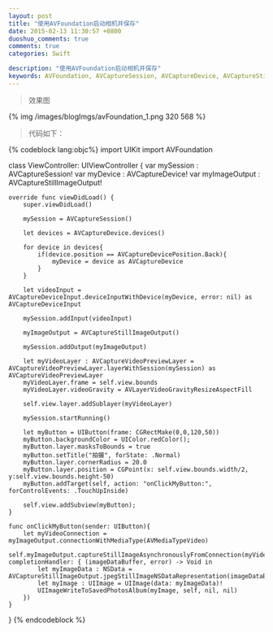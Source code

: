 ```yaml
---
layout: post
title: "使用AVFoundation启动相机并保存"
date: 2015-02-13 11:30:57 +0800
duoshuo_comments: true
comments: true
categories: Swift

description: "使用AVFoundation启动相机并保存"
keywords: AVFoundation, AVCaptureSession, AVCaptureDevice, AVCaptureStillImageOutput, AVCaptureDeviceInput, AVCaptureVideoPreviewLayer
---
```


>效果图

{% img /images/blogImgs/avFoundation_1.png 320 568 %}

>代码如下：

<!--more-->
{% codeblock lang:objc%}
import UIKit
import AVFoundation

class ViewController: UIViewController {
    var mySession : AVCaptureSession!
    var myDevice : AVCaptureDevice!
    var myImageOutput : AVCaptureStillImageOutput!
    
    override func viewDidLoad() {
        super.viewDidLoad()
        
        mySession = AVCaptureSession()
        
        let devices = AVCaptureDevice.devices()
        
        for device in devices{
            if(device.position == AVCaptureDevicePosition.Back){
                myDevice = device as AVCaptureDevice
            }
        }
        
        let videoInput = AVCaptureDeviceInput.deviceInputWithDevice(myDevice, error: nil) as AVCaptureDeviceInput
        
        mySession.addInput(videoInput)
        
        myImageOutput = AVCaptureStillImageOutput()
        
        mySession.addOutput(myImageOutput)
        
        let myVideoLayer : AVCaptureVideoPreviewLayer = AVCaptureVideoPreviewLayer.layerWithSession(mySession) as AVCaptureVideoPreviewLayer
        myVideoLayer.frame = self.view.bounds
        myVideoLayer.videoGravity = AVLayerVideoGravityResizeAspectFill
        
        self.view.layer.addSublayer(myVideoLayer)
        
        mySession.startRunning()
        
        let myButton = UIButton(frame: CGRectMake(0,0,120,50))
        myButton.backgroundColor = UIColor.redColor();
        myButton.layer.masksToBounds = true
        myButton.setTitle("拍摄", forState: .Normal)
        myButton.layer.cornerRadius = 20.0
        myButton.layer.position = CGPoint(x: self.view.bounds.width/2, y:self.view.bounds.height-50)
        myButton.addTarget(self, action: "onClickMyButton:", forControlEvents: .TouchUpInside)
        
        self.view.addSubview(myButton);
    }
    
    func onClickMyButton(sender: UIButton){
        let myVideoConnection = myImageOutput.connectionWithMediaType(AVMediaTypeVideo)
        self.myImageOutput.captureStillImageAsynchronouslyFromConnection(myVideoConnection, completionHandler: { (imageDataBuffer, error) -> Void in
            let myImageData : NSData = AVCaptureStillImageOutput.jpegStillImageNSDataRepresentation(imageDataBuffer)
            let myImage : UIImage = UIImage(data: myImageData)!
            UIImageWriteToSavedPhotosAlbum(myImage, self, nil, nil)
        })
    }
}
{% endcodeblock %}